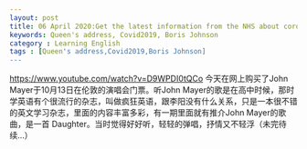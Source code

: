 ```yaml
---
layout: post
title: 06 April 2020:Get the latest information from the NHS about coronavirus .
keywords: Queen's address, Covid2019, Boris Johnson
category : Learning English
tags : [Queen's address,Covid2019,Boris Johnson]
---
```


https://www.youtube.com/watch?v=D9WPDI0tQCo
今天在网上购买了John Mayer于10月13日在伦敦的演唱会门票。听John Mayer的歌是在高中时候，那时学英语有个很流行的杂志，叫做疯狂英语，跟李阳没有什么关系，只是一本很不错的英文学习杂志，里面的内容丰富多彩，有一期里面就有推介John Mayer的歌曲，是一首 Daughter。当时觉得好好听，轻轻的弹唱，抒情又不轻浮（未完待续...）
